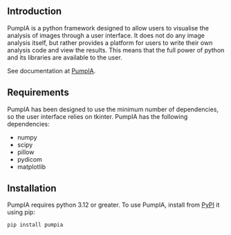 Introduction
------------

PumpIA is a python framework designed to allow users to visualise the analysis of images through a user interface.
It does not do any image analysis itself, but rather provides a platform for users to write their own analysis code and view the results.
This means that the full power of python and its libraries are available to the user.

See documentation at [PumpIA](https://principle-five.github.io/PumpIA/).

Requirements
------------
PumpIA has been designed to use the minimum number of dependencies, so the user interface relies on tkinter.
PumpIA has the following dependencies:

* numpy
* scipy
* pillow
* pydicom
* matplotlib

Installation
------------

PumpIA requires python 3.12 or greater.
To use PumpIA, install from [PyPI](https://pypi.org/project/pumpia/) it using pip:

    pip install pumpia
